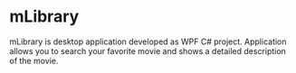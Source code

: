 # mLibrary
mLibrary is desktop application developed as WPF C# project. Application allows you to search your favorite movie and shows a detailed description of the movie.
